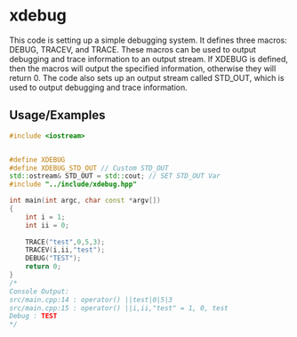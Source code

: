 
# xdebug


This code is setting up a simple debugging system. It defines three macros: DEBUG, TRACEV, and TRACE. These macros can be used to output debugging and trace information to an output stream. If XDEBUG is defined, then the macros will output the specified information, otherwise they will return 0. The code also sets up an output stream called STD_OUT, which is used to output debugging and trace information.

## Usage/Examples

```c++
#include <iostream>


#define XDEBUG
#define XDEBUG_STD_OUT // Custom STD_OUT
std::ostream& STD_OUT = std::cout; // SET STD_OUT Var
#include "../include/xdebug.hpp"

int main(int argc, char const *argv[])
{
    int i = 1;
    int ii = 0;
    
    TRACE("test",0,5,3);
    TRACEV(i,ii,"test");
    DEBUG("TEST");
    return 0;
}
/*
Console Output:
src/main.cpp:14 : operator() ||test|0|5|3
src/main.cpp:15 : operator() ||i,ii,"test" = 1, 0, test
Debug : TEST
*/

```


